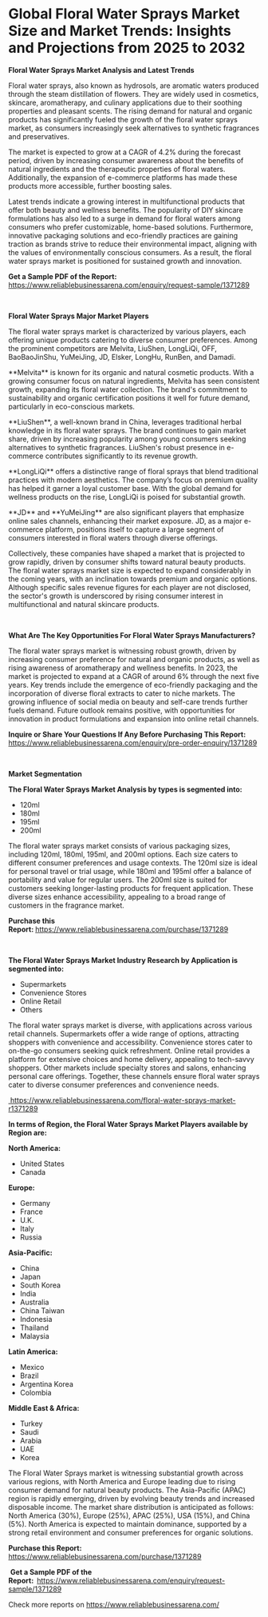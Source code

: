 <p><h1>Global Floral Water Sprays Market Size and Market Trends: Insights and Projections from 2025 to 2032</h1></p><p><strong>Floral Water Sprays Market Analysis and Latest Trends</strong></p>
<p><p>Floral water sprays, also known as hydrosols, are aromatic waters produced through the steam distillation of flowers. They are widely used in cosmetics, skincare, aromatherapy, and culinary applications due to their soothing properties and pleasant scents. The rising demand for natural and organic products has significantly fueled the growth of the floral water sprays market, as consumers increasingly seek alternatives to synthetic fragrances and preservatives.</p><p>The market is expected to grow at a CAGR of 4.2% during the forecast period, driven by increasing consumer awareness about the benefits of natural ingredients and the therapeutic properties of floral waters. Additionally, the expansion of e-commerce platforms has made these products more accessible, further boosting sales. </p><p>Latest trends indicate a growing interest in multifunctional products that offer both beauty and wellness benefits. The popularity of DIY skincare formulations has also led to a surge in demand for floral waters among consumers who prefer customizable, home-based solutions. Furthermore, innovative packaging solutions and eco-friendly practices are gaining traction as brands strive to reduce their environmental impact, aligning with the values of environmentally conscious consumers. As a result, the floral water sprays market is positioned for sustained growth and innovation.</p></p>
<p><strong>Get a Sample PDF of the Report:&nbsp;</strong> <a href="https://www.reliablebusinessarena.com/enquiry/request-sample/1371289?utm_campaign=3212&utm_medium=2&utm_source=Github&utm_content=ia&utm_term=22032025&utm_id=floral-water-sprays">https://www.reliablebusinessarena.com/enquiry/request-sample/1371289</a></p>
<p>&nbsp;</p>
<p><strong>Floral Water Sprays Major Market Players</strong></p>
<p><p>The floral water sprays market is characterized by various players, each offering unique products catering to diverse consumer preferences. Among the prominent competitors are Melvita, LiuShen, LongLiQi, OFF, BaoBaoJinShu, YuMeiJing, JD, Elsker, LongHu, RunBen, and Damadi.</p><p>**Melvita** is known for its organic and natural cosmetic products. With a growing consumer focus on natural ingredients, Melvita has seen consistent growth, expanding its floral water collection. The brand's commitment to sustainability and organic certification positions it well for future demand, particularly in eco-conscious markets.</p><p>**LiuShen**, a well-known brand in China, leverages traditional herbal knowledge in its floral water sprays. The brand continues to gain market share, driven by increasing popularity among young consumers seeking alternatives to synthetic fragrances. LiuShen's robust presence in e-commerce contributes significantly to its revenue growth.</p><p>**LongLiQi** offers a distinctive range of floral sprays that blend traditional practices with modern aesthetics. The company’s focus on premium quality has helped it garner a loyal customer base. With the global demand for wellness products on the rise, LongLiQi is poised for substantial growth.</p><p>**JD** and **YuMeiJing** are also significant players that emphasize online sales channels, enhancing their market exposure. JD, as a major e-commerce platform, positions itself to capture a large segment of consumers interested in floral waters through diverse offerings.</p><p>Collectively, these companies have shaped a market that is projected to grow rapidly, driven by consumer shifts toward natural beauty products. The floral water sprays market size is expected to expand considerably in the coming years, with an inclination towards premium and organic options. Although specific sales revenue figures for each player are not disclosed, the sector's growth is underscored by rising consumer interest in multifunctional and natural skincare products.</p></p>
<p>&nbsp;</p>
<p><strong>What Are The Key Opportunities For Floral Water Sprays Manufacturers?</strong></p>
<p><p>The floral water sprays market is witnessing robust growth, driven by increasing consumer preference for natural and organic products, as well as rising awareness of aromatherapy and wellness benefits. In 2023, the market is projected to expand at a CAGR of around 6% through the next five years. Key trends include the emergence of eco-friendly packaging and the incorporation of diverse floral extracts to cater to niche markets. The growing influence of social media on beauty and self-care trends further fuels demand. Future outlook remains positive, with opportunities for innovation in product formulations and expansion into online retail channels.</p></p>
<p><strong>Inquire or Share Your Questions If Any Before Purchasing This Report:</strong> <a href="https://www.reliablebusinessarena.com/enquiry/pre-order-enquiry/1371289?utm_campaign=3212&utm_medium=2&utm_source=Github&utm_content=ia&utm_term=22032025&utm_id=floral-water-sprays">https://www.reliablebusinessarena.com/enquiry/pre-order-enquiry/1371289</a></p>
<p>&nbsp;</p>
<p><strong>Market Segmentation</strong></p>
<p><strong>The Floral Water Sprays Market Analysis by types is segmented into:</strong></p>
<p><ul><li>120ml</li><li>180ml</li><li>195ml</li><li>200ml</li></ul></p>
<p><p>The floral water sprays market consists of various packaging sizes, including 120ml, 180ml, 195ml, and 200ml options. Each size caters to different consumer preferences and usage contexts. The 120ml size is ideal for personal travel or trial usage, while 180ml and 195ml offer a balance of portability and value for regular users. The 200ml size is suited for customers seeking longer-lasting products for frequent application. These diverse sizes enhance accessibility, appealing to a broad range of customers in the fragrance market.</p></p>
<p><strong>Purchase this Report:&nbsp;</strong><a href="https://www.reliablebusinessarena.com/purchase/1371289?utm_campaign=3212&utm_medium=2&utm_source=Github&utm_content=ia&utm_term=22032025&utm_id=floral-water-sprays">https://www.reliablebusinessarena.com/purchase/1371289</a></p>
<p>&nbsp;</p>
<p><strong>The Floral Water Sprays Market Industry Research by Application is segmented into:</strong></p>
<p><ul><li>Supermarkets</li><li>Convenience Stores</li><li>Online Retail</li><li>Others</li></ul></p>
<p><p>The floral water sprays market is diverse, with applications across various retail channels. Supermarkets offer a wide range of options, attracting shoppers with convenience and accessibility. Convenience stores cater to on-the-go consumers seeking quick refreshment. Online retail provides a platform for extensive choices and home delivery, appealing to tech-savvy shoppers. Other markets include specialty stores and salons, enhancing personal care offerings. Together, these channels ensure floral water sprays cater to diverse consumer preferences and convenience needs.</p></p>
<p><a href="https://www.reliablebusinessarena.com/floral-water-sprays-market-r1371289?utm_campaign=3212&utm_medium=2&utm_source=Github&utm_content=ia&utm_term=22032025&utm_id=floral-water-sprays">&nbsp;https://www.reliablebusinessarena.com/floral-water-sprays-market-r1371289</a></p>
<p><strong>In terms of Region, the Floral Water Sprays Market Players available by Region are:</strong></p>
<p>
    <p> <strong> North America: </strong>
        <ul>
            <li>United States</li>
            <li>Canada</li>
        </ul>
        </p> 
    <p> <strong> Europe: </strong>
        <ul>
            <li>Germany</li>
            <li>France</li>
            <li>U.K.</li>
            <li>Italy</li>
            <li>Russia</li>
        </ul>
        </p> 
    <p> <strong> Asia-Pacific: </strong>
        <ul>
            <li>China</li>
            <li>Japan</li>
            <li>South Korea</li>
            <li>India</li>
            <li>Australia</li>
            <li>China Taiwan</li>
            <li>Indonesia</li>
            <li>Thailand</li>
            <li>Malaysia</li>
        </ul>
        </p> 
    <p> <strong> Latin America: </strong>
        <ul>
            <li>Mexico</li>
            <li>Brazil</li>
            <li>Argentina Korea</li>
            <li>Colombia</li>
        </ul>
        </p> 
    <p> <strong> Middle East & Africa: </strong>
        <ul>
            <li>Turkey</li>
            <li>Saudi</li>
            <li>Arabia</li>
            <li>UAE</li>
            <li>Korea</li>
        </ul>
    </p>
    </p>
<p><p>The Floral Water Sprays market is witnessing substantial growth across various regions, with North America and Europe leading due to rising consumer demand for natural beauty products. The Asia-Pacific (APAC) region is rapidly emerging, driven by evolving beauty trends and increased disposable income. The market share distribution is anticipated as follows: North America (30%), Europe (25%), APAC (25%), USA (15%), and China (5%). North America is expected to maintain dominance, supported by a strong retail environment and consumer preferences for organic solutions.</p></p>
<p><strong>Purchase this Report: </strong><a href="https://www.reliablebusinessarena.com/purchase/1371289?utm_campaign=3212&utm_medium=2&utm_source=Github&utm_content=ia&utm_term=22032025&utm_id=floral-water-sprays">https://www.reliablebusinessarena.com/purchase/1371289</a></p>
<p>&nbsp;<strong>Get a Sample PDF of the Report:&nbsp;&nbsp;</strong><a href="https://www.reliablebusinessarena.com/enquiry/request-sample/1371289?utm_campaign=3212&utm_medium=2&utm_source=Github&utm_content=ia&utm_term=22032025&utm_id=floral-water-sprays">https://www.reliablebusinessarena.com/enquiry/request-sample/1371289</a></p>
<p><strong></strong></p>
<p>Check more reports on <a href="https://www.reliablebusinessarena.com/?utm_campaign=3212&utm_medium=2&utm_source=Github&utm_content=ia&utm_term=22032025&utm_id=floral-water-sprays">https://www.reliablebusinessarena.com/</a></p>